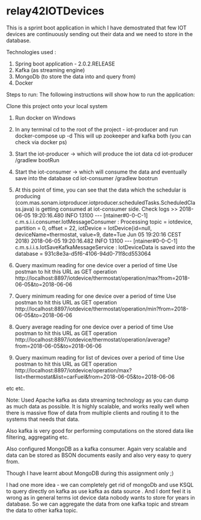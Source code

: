 # relay42IOTDevices

This is a sprint boot application in which I have demostrated that few IOT devices are continuously sending out their data
and we need to store in the database.

Technologies used :
1) Spring boot application - 2.0.2.RELEASE
2) Kafka (as streaming engine)
3) MongoDb (to store the data into and query from)
4) Docker

Steps to run:
The following instructions will show how to run the application:

Clone this project onto your local system

1) Run docker on Windows 

2) In any terminal cd to the root of the project - iot-producer and run
docker-compose up -d
This will up zookeeper and kafka both (you can check via docker ps)

3) Start the iot-producer -> which will produce the iot data 
cd iot-producer
/gradlew bootRun

4) Start the iot-consumer -> which will consume the data and eventually save into the database
cd iot-consumer
/gradlew bootrun

5) At this point of time, you can see that the data which the schedular is producing 
(com.mas.sonam.iotproducer.iotproducer.scheduledTasks.ScheduledClass.java)
is getting consumed at  iot-consumer side.
Check logs >>
2018-06-05 19:20:16.480  INFO 13100 --- [ntainer#0-0-C-1] c.m.s.i.i.consumer.IotMessageConsumer    : Processing topic = iotdevice, partition = 0, offset = 22, iotDevice = IotDevice{id=null, deviceName=thermostat, value=9, date=Tue Jun 05 19:20:16 CEST 2018}
2018-06-05 19:20:16.482  INFO 13100 --- [ntainer#0-0-C-1] c.m.s.i.i.s.IotSaveKafkaMessageService   : IotDeviceData is saved into the database = 931c8e3a-d5f6-4106-94d0-71f8cd553064

6) Query maximum reading for one device over a period of time
Use postman to hit this URL as GET operation
http://localhost:8897/iotdevice/thermostat/operation/max?from=2018-06-05&to=2018-06-06

7) Query minimum reading for one device over a period of time
Use postman to hit this URL as GET operation
http://localhost:8897/iotdevice/thermostat/operation/min?from=2018-06-05&to=2018-06-06
   
8) Query average reading for one device over a period of time
Use postman to hit this URL as GET operation
http://localhost:8897/iotdevice/thermostat/operation/average?from=2018-06-05&to=2018-06-06

9) Query maximum reading for list of devices over a period of time
Use postman to hit this URL as GET operation
http://localhost:8897/iotdevice/operation/max?list=thermostat&list=carFuel&from=2018-06-05&to=2018-06-06

etc etc.

Note: Used Apache kafka as data streaming technology as you can dump as much data as possible. It is highly scalable,
and works really well when there is massive flow of data from multiple clients and routing it to the systems that needs that data.

Also kafka is very good for performing computations on the stored data like filtering, aggregating etc.

Also configured MongoDB as a kafka consumer. Again very scalable and data can be stored as BSON documents easily and also very
easy to query from.

Though I have learnt about MongoDB during this assignment only ;) 

I had one more idea - we can completely get rid of mongoDb and use KSQL to query directly on kafka as use kafka as data source .
And I dont feel it is wrong as in general terms iot device data nobody wants to store for years in database.
So we can aggregate the data from one kafka topic and stream the data to other kafka topic.
